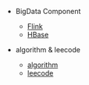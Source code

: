 - BigData Component

  - [Flink](Flink/README.md)
  - [HBase](HBase/README.md)
  
- algorithm & leecode

  - [algorithm](algorithm/README.md)
  - [leecode](algorithm/leecode/README.md)